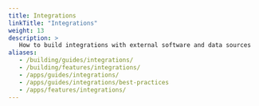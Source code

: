 ```yaml
---
title: Integrations
linkTitle: "Integrations"
weight: 13
description: >
   How to build integrations with external software and data sources
aliases:
   - /building/guides/integrations/
   - /building/features/integrations/
   - /apps/guides/integrations/
   - /apps/guides/integrations/best-practices
   - /apps/features/integrations/
---
```


